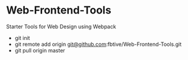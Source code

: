 # Web-Frontend-Tools
Starter Tools for Web Design using Webpack

- git init
- git remote add origin git@github.com:fbtive/Web-Frontend-Tools.git
- git pull origin master